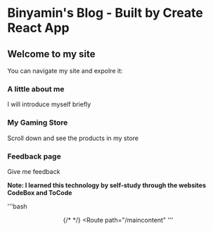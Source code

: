 # Binyamin's Blog - Built by Create React App


## Welcome to my site

You can navigate my site and expolre it:

### A little about me

I will introduce myself briefly

### My Gaming Store

Scroll down and see the products in my store

### Feedback page

Give me feedback

**Note: I learned this technology by self-study through the websites CodeBox and ToCode**


'''bash
<Router>
        <Header />
        <Nav />
        {/* <MainContent /> */}
        <Routes>
          <Route path="/maincontent"
'''


